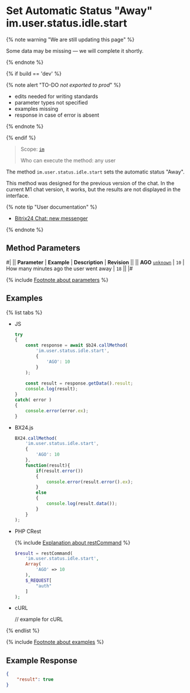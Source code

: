 # Set Automatic Status "Away" im.user.status.idle.start

{% note warning "We are still updating this page" %}

Some data may be missing — we will complete it shortly.

{% endnote %}

{% if build == 'dev' %}

{% note alert "TO-DO _not exported to prod_" %}

- edits needed for writing standards
- parameter types not specified
- examples missing
- response in case of error is absent

{% endnote %}

{% endif %}

> Scope: [`im`](../../scopes/permissions.md)
>
> Who can execute the method: any user

The method `im.user.status.idle.start` sets the automatic status "Away".

This method was designed for the previous version of the chat. In the current M1 chat version, it works, but the results are not displayed in the interface.

{% note tip "User documentation" %}

- [Bitrix24 Chat: new messenger](https://helpdesk.bitrix24.com/open/25661218/)

{% endnote %}

## Method Parameters

#|
|| **Parameter** | **Example** | **Description** | **Revision** ||
|| **AGO**
[`unknown`](../../data-types.md) | `10` | How many minutes ago the user went away | `18` ||
|#

{% include [Footnote about parameters](../../../_includes/required.md) %}

## Examples

{% list tabs %}

- JS

    ```js
    try
    {
    	const response = await $b24.callMethod(
    		'im.user.status.idle.start',
    		{
    			'AGO': 10
    		}
    	);
    	
    	const result = response.getData().result;
    	console.log(result);
    }
    catch( error )
    {
    	console.error(error.ex);
    }
    ```

- BX24.js

    ```js
    BX24.callMethod(
        'im.user.status.idle.start',
        {
            'AGO': 10
        },
        function(result){
            if(result.error())
            {
                console.error(result.error().ex);
            }
            else
            {
                console.log(result.data());
            }
        }
    );
    ```

- PHP CRest

    {% include [Explanation about restCommand](../_includes/rest-command.md) %}

    ```php
    $result = restCommand(
        'im.user.status.idle.start',
        Array(
            'AGO' => 10
        ),
        $_REQUEST[
            "auth"
        ]
    );
    ```

- cURL

    // example for cURL

{% endlist %}

{% include [Footnote about examples](../../../_includes/examples.md) %}

## Example Response

```json
{
    "result": true
}
```